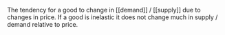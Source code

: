 The tendency for a good to change in [[demand]] / [[supply]] due to changes in price. If a good is inelastic it does not change much in supply / demand relative to price.